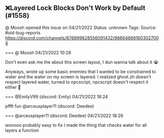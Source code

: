 ## ❌Layered Lock Blocks Don't Work by Default (#1558)
@ Moosh opened this issue on 04/21/2022
Status: unknown
Tags: 
Source: #old-bug-reports https://discord.com/channels/876899628556091432/966646681603027004


=== @ Moosh 04/21/2022 10:28

Don't even ask me the about this screen layout, I dun wanna talk about it 😭 

Anyways, wrote up some basic enemies that I wanted to be constrained to water and the water on my screen is layered. I realized ghost.zh doesn't respect layered water, turned to npcscript, npcscript doesn't respect it either 🤣

=== @EmilyV99 (discord: Emily) 04/21/2022 18:24

pffft fun
@arceusplayer11 (discord: Deedee)

=== @arceusplayer11 (discord: Deedee) 04/21/2022 18:26

wooooo
probably easy to fix
I made the thing that checks water for all layers a function
